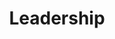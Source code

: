 ---
layout: leadership-all
permalink: /about/leadership/
title: Leadership
headline: Leadership
copy: Our leadership set our agenda and define how we work as an organization.
featured_image: https://res.cloudinary.com/softcomux/image/upload/v1533710396/sfc/headers/leadership-header-adj.png
image_description: Black and white collage of business executives
---